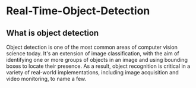 # Real-Time-Object-Detection
## What is object detection
Object detection is one of the most common areas of computer vision science today. It's an extension of image classification, with the aim of identifying one or more groups of objects in an image and using bounding boxes to locate their presence. As a result, object recognition is critical in a variety of real-world implementations, including image acquisition and video monitoring, to name a few.
